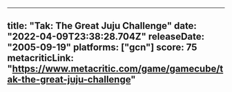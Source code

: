 
---
title: "Tak: The Great Juju Challenge"
date: "2022-04-09T23:38:28.704Z"
releaseDate: "2005-09-19"
platforms: ["gcn"]
score: 75
metacriticLink: "https://www.metacritic.com/game/gamecube/tak-the-great-juju-challenge"
---
